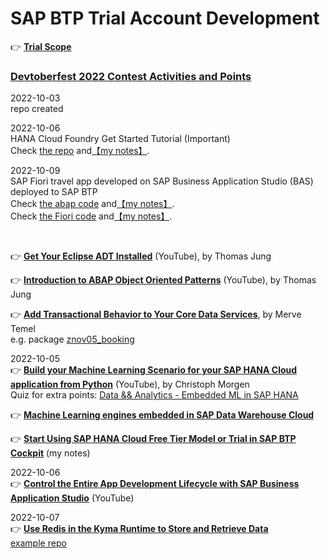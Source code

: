 # SAP BTP Trial Account Development  

👉 **[Trial Scope](https://help.sap.com/docs/BTP/65de2977205c403bbc107264b8eccf4b/046f127f2a614438b616ccfc575fdb16.html)**  

### [Devtoberfest 2022 Contest Activities and Points](https://groups.community.sap.com/t5/devtoberfest-blog-posts/devtoberfest-2022-contest-activities-and-points/ba-p/119178)


2022-10-03   
repo created  

2022-10-06  
HANA Cloud Foundry Get Started Tutorial (Important)  
Check [the repo](https://github.com/Nov05/sap-btp-trial-hana-cf-get-started) and[【my notes】](https://docs.google.com/document/d/1Cs3xhwe-OgQL679NVSFIeGN1TJro5o6osLJ2EdS0QhQ).

2022-10-09   
SAP Fiori travel app developed on SAP Business Application Studio (BAS) deployed to SAP BTP    
Check [the abap code](https://github.com/Nov05/sap-btp-trial/tree/main/src/znov05_travel_app) and[【my notes】](https://docs.google.com/document/d/1x6VyWeiUZVAdoxq9Gxs84budzwU5WjP9A6Fy2xESNYA).  
Check [the Fiori code](https://github.com/Nov05/sap-btp-trial-fiori-travel-app) and[【my notes】](https://docs.google.com/document/d/1eFqzyGamkRnrV6doKMS_LR5pP6WpjwSgoyqRWUE3gVE).  

<br>

👉 **[Get Your Eclipse ADT Installed](https://www.youtube.com/watch?v=pbxNdlwm22k)** (YouTube), by Thomas Jung   

👉 **[Introduction to ABAP Object Oriented Patterns](https://www.youtube.com/watch?v=8qW2XxWgpfU)** (YouTube), by Thomas Jung  

👉 **[Add Transactional Behavior to Your Core Data Services](https://developers.sap.com/tutorials/abap-environment-transactional-enablement.html)**, by Merve Temel     
e.g. package [znov05_booking](https://github.com/Nov05/sap_btp_trial/tree/main/src/znov05_booking)   

2022-10-05   
👉 **[Build your Machine Learning Scenario for your SAP HANA Cloud application from Python](https://www.youtube.com/watch?v=CX38-95uBtc)** (YouTube), by Christoph Morgen    
Quiz for extra points: [Data && Analytics - Embedded ML in SAP HANA](https://developers.sap.com/tutorials/devtoberfest2022-week-1-data-hana-ml.html)  

👉 **[Machine Learning engines embedded in SAP Data Warehouse Cloud](https://groups.community.sap.com/t5/devtoberfest/machine-learning-engines-embedded-in-sap-data-warehouse-cloud/ev-p/9108)**  

:point_right: **[Start Using SAP HANA Cloud Free Tier Model or Trial in SAP BTP Cockpit](https://docs.google.com/document/d/1Cs3xhwe-OgQL679NVSFIeGN1TJro5o6osLJ2EdS0QhQ)** (my notes)  

2022-10-06  
:point_right: **[Control the Entire App Development Lifecycle with SAP Business Application Studio](https://groups.community.sap.com/t5/devtoberfest/control-the-entire-app-development-lifecycle-with-sap-business/ec-p/8954#M13)** (YouTube)   

2022-10-07  
:point_right: **[Use Redis in the Kyma Runtime to Store and Retrieve Data](https://developers.sap.com/tutorials/cp-kyma-redis-function.html)**  
[example repo](https://github.com/SAP-samples/kyma-runtime-extension-samples)  

